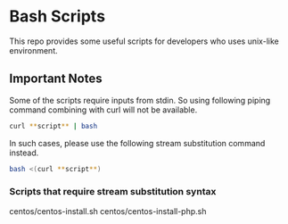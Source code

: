# Bash Scripts #
This repo provides some useful scripts for developers who uses unix-like environment.

## Important Notes ##
Some of the scripts require inputs from stdin. So using following piping command combining with curl will not be available.

```bash
curl **script** | bash
```

In such cases, please use the following stream substitution command instead.

```bash
bash <(curl **script**) 
```

### Scripts that require stream substitution syntax
centos/centos-install.sh
centos/centos-install-php.sh
